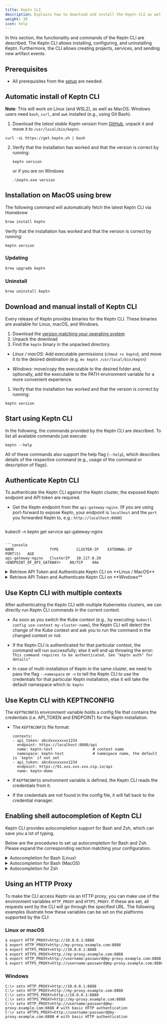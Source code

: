 ```yaml
---
title: Keptn CLI
description: Explains how to download and install the Keptn CLI as well as which commands are available.
weight: 30
icon: help
---
```


In this section, the functionality and commands of the Keptn CLI are described. The Keptn CLI allows installing, configuring, and uninstalling Keptn. Furthermore, the CLI allows creating projects, services, and sending new artifact events.

## Prerequisites
- All prerequisites from the [setup](../../operate/install/#prerequisites) are needed.

## Automatic install of Keptn CLI

**Note**: This will work on Linux (and WSL2), as well as MacOS. Windows users need `bash`, `curl`, and `awk` installed (e.g., using Git Bash).

1. Download the *latest stable Keptn version* from [GitHub](https://github.com/keptn/keptn/releases), unpack it and move it to `/usr/local/bin/keptn`.
```console
curl -sL https://get.keptn.sh | bash
```

2. Verify that the installation has worked and that the version is correct by running:
    ```console
    keptn version
    ```
    or if you are on Windows
    ```console
    .\keptn.exe version
    ```

## Installation on MacOS using brew

The following command will automatically fetch the latest Keptn CLI via Homebrew

```sh
brew install keptn
```

Verify that the installation has worked and that the version is correct by running:
```console
keptn version
```

### Updating

```sh
brew upgrade keptn
```

### Uninstall

```sh
brew uninstall keptn
```

## Download and manual install of Keptn CLI
Every release of Keptn provides binaries for the Keptn CLI. These binaries are available for Linux, macOS, and Windows.

1. Download the [version matching your operating system](https://github.com/keptn/keptn/releases/)
1. Unpack the download
1. Find the `keptn` binary in the unpacked directory.
  - *Linux / macOS*: Add executable permissions (``chmod +x keptn``), and move it to the desired destination (e.g. `mv keptn /usr/local/bin/keptn`)

  - *Windows*: move/copy the executable to the desired folder and, optionally, add the executable to the PATH environment variable for a more convenient experience.

1. Verify that the installation has worked and that the version is correct by running:
```console
keptn version
```

## Start using Keptn CLI

In the following, the commands provided by the Keptn CLI are described. To list all available commands just execute:
    
```console
keptn --help
```

All of these commands also support the help flag (`--help`), which describes details of the respective command (e.g., usage of the command or description of flags).

## Authenticate Keptn CLI

To authenticate the Keptn CLI against the Keptn cluster, the exposed Keptn endpoint and API token are required. 

* Get the Keptn endpoint from the `api-gateway-nginx`. (If you are using port-forward to expose Keptn, your endpoint is `localhost` and the `port` you forwarded Keptn to, e.g.: `http://localhost:8080`) 

  ```console
kubectl -n keptn get service api-gateway-nginx
  ```

  ```console
NAME                TYPE        CLUSTER-IP    EXTERNAL-IP                  PORT(S)   AGE
api-gateway-nginx   ClusterIP   10.117.0.20   <ENDPOINT_OF_API_GATEWAY>    80/TCP    44m
  ```

<details><summary>Retrieve API Token and Authenticate Keptn CLI on **Linux / MacOS**</summary>
<p>

* Set the environment variable `KEPTN_ENDPOINT`:

```console
KEPTN_ENDPOINT=<ENDPOINT_OF_API_GATEWAY>
```

* Set the environment variable `KEPTN_API_TOKEN`:

```console
KEPTN_API_TOKEN=$(kubectl get secret keptn-api-token -n keptn -ojsonpath={.data.keptn-api-token} | base64 --decode)
```

* To authenticate the CLI against the Keptn cluster, use the [keptn auth](../../reference/cli/commands/keptn_auth) command:

```console
keptn auth --endpoint=$KEPTN_ENDPOINT --api-token=$KEPTN_API_TOKEN
```

**Note**: If you receive a warning `Using a file-based storage for the key because the password-store seems to be not set up.` this is because a password store could not be found in your environment. In this case, the credentials are stored in `~/.keptn/.password-store` in your home directory.
</p>
</details>

<details><summary>Retrieve API Token and Authenticate Keptn CLI on **Windows**</summary>
<p>

Please expand the corresponding section matching your CLI tool:

<details><summary>PowerShell</summary>
<p>

For the Windows PowerShell, a small script is provided that installs the `PSYaml` module and sets the environment variables.

* Set the environment variable `KEPTN_ENDPOINT`:

```console
$Env:KEPTN_ENDPOINT = '<ENDPOINT_OF_API_GATEWAY>'
```

* Copy the following snippet and paste it in the PowerShell. The snippet retrieves the API token and sets the environment variable `KEPTN_API_TOKEN`:

```
$tokenEncoded = $(kubectl get secret keptn-api-token -n keptn -ojsonpath='{.data.keptn-api-token}')
$Env:KEPTN_API_TOKEN = [System.Text.Encoding]::UTF8.GetString([System.Convert]::FromBase64String($tokenEncoded))
```

* To authenticate the CLI against the Keptn cluster, use the [keptn auth](../../reference/cli/commands/keptn_auth) command:

```
keptn auth --endpoint=$Env:KEPTN_ENDPOINT --api-token=$Env:KEPTN_API_TOKEN
```

</p>
</details>

<details><summary>Command Line</summary>
<p>

In the Windows Command Line, a couple of steps are necessary.

* Set the environment variable `KEPTN_ENDPOINT`:

```console
set KEPTN_ENDPOINT=<ENDPOINT_OF_API_GATEWAY>
```

* Get the Keptn API Token encoded in base64:

```console
kubectl get secret keptn-api-token -n keptn -ojsonpath={.data.keptn-api-token}
```

```console
abcdefghijkladfaea
```

* Take the encoded API token - it is the value from the key `keptn-api-token` (in this example, it is `abcdefghijkladfaea`) and save it in a text file, e.g., `keptn-api-token-base64.txt`

* Decode the file:

```
certutil -decode keptn-api-token-base64.txt keptn-api-token.txt
```

* Open the newly created file `keptn-api-token.txt`, copy the value and paste it into the next command:

```
set KEPTN_API_TOKEN=keptn-api-token
```

* To authenticate the CLI against the Keptn cluster, use the [keptn auth](../../reference/cli/commands/keptn_auth) command:

```
keptn.exe auth --endpoint=%KEPTN_ENDPOINT% --api-token=%KEPTN_API_TOKEN%
```

</p>
</details>
</p>
</details>

## Use Keptn CLI with multiple contexts

After authenticating the Keptn CLI with multiple Kubernetes clusters, we can directly run Keptn CLI commands in the current context. 

* As soon as you switch the Kube context (e.g., by executing: `kubectl config use-context my-cluster-name`), the Keptn CLI will detect the change of the Kube context and ask you to run the command in the changed context or not. 

* If the Keptn CLI is authenticated for that particular context, the command will run successfully; else it will end up throwing the error: `This command requires to be authenticated. See "keptn auth" for details"`

* In case of multi-installation of Keptn in the same cluster, we need to pass the flag `--namespace` or `-n` to tell the Keptn CLI to use the credentials for that particular Keptn installation, else it will take the default namespace which is: `keptn`

## Use Keptn CLI with KEPTNCONFIG

The `KEPTNCONFIG` environment variable holds a config file that contains the credentials (i.e. API_TOKEN and ENDPOINT) for the Keptn installation.

* The `KEPTNCONFIG` file format:

  ```
  contexts:     
  - api_token: abcdxxxxxxxx1234
    endpoint: https://localhost:8080/api
    name: keptn-test                  # context name                    
    namespace: keptn-test             # namespace name, the default is `keptn` if not set
  - api_token: abcdxxxxxxxx1234
    endpoint: https://91.xxx.xxx.xxx.nip.io/api
    name: keptn-demo        
  ```

* If `KEPTNCONFIG` environment variable is defined, the Keptn CLI reads the credentials from it. 

* If the credentials are not found in the config file, it will fall back to the credential manager.

## Enabling shell autocompletion of Keptn CLI

Keptn CLI provides autocompletion support for Bash and Zsh, which can save you a lot of typing.

Below are the procedures to set up autocompletion for Bash and Zsh. Please expand the corresponding section matching your configuration.

<details><summary>Autocompletion for Bash (Linux)</summary>

The Keptn CLI completion script for Bash can be generated with the command `keptn completion bash`. Sourcing the completion script in your shell enables Keptn CLI autocompletion.

However, the completion script depends on bash-completion, which means that you have to install this software first (you can test if you have bash-completion already installed by running `type _init_completion`).

### Install bash-completion for Linux

bash-completion is provided by many package managers (see [here](https://github.com/scop/bash-completion#installation)). You can install it with `apt-get install bash-completion` or `yum install bash-completion`, etc.

The above commands create /usr/share/bash-completion/bash_completion, which is the main script of bash-completion. Depending on your package manager, you have to manually source this file in your ~/.bashrc file.

To find out, reload your shell and run `type _init_completion`. If the command succeeds, you're already set, otherwise add the following to your ~/.bashrc file:

```bash
source /usr/share/bash-completion/bash_completion
```

Reload your shell and verify that bash-completion is correctly installed by typing `type _init_completion`.

### Enable Keptn CLI autocompletion for linux (bash)

You now need to ensure that the Keptn CLI completion script gets sourced in all your shell sessions. There are two ways in which you can do this:

- source the completion script in your ~/.bashrc file:

```bash
echo 'source <(keptn completion bash)' >>~/.bashrc
```

- Add the completion script to the /etc/bash_completion.d directory:

```bash
keptn completion bash >/etc/bash_completion.d/keptn
```

If you have an alias for Keptn CLI, you can extend shell completion to work with that alias:

```bash
echo 'alias kc=keptn' >>~/.bashrc
echo 'complete -F __start_keptn kc' >>~/.bashrc
```

After reloading your shell, Keptn CLI autocompletion will be enabled successfully.
</details>

<details><summary>Autocompletion for Bash (MacOS)</summary>

The Keptn CLI completion script for Bash can be generated with `keptn completion bash`. Sourcing this script in your shell enables Keptn CLI autocompletion.

However, the Keptn CLI autocompletion script depends on bash-completion which you thus have to previously install.

> Warning: There are two versions of bash-completion, v1 and v2. V1 is for Bash 3.2 (which is the default on macOS), and v2 is for Bash 4.1+. The Keptn CLI autocompletion script doesn't work correctly with bash-completion v1 and Bash 3.2. It requires bash-completion v2 and Bash 4.1+. Thus, to be able to correctly use the Keptn CLI autocompletion on macOS, you have to install and use Bash 4.1+ (instructions). The following instructions assume that you use Bash 4.1+ (that is, any Bash version of 4.1 or newer).

### Install bash-completion for MacOS

**Note**: As mentioned, these instructions assume you use Bash 4.1+, which means you will install bash-completion v2 (in contrast to Bash 3.2 and bash-completion v1, in which case Keptn CLI completion won't work).

You can test if you have bash-completion v2 already installed with `type _init_completion`. If not, you can install it with Homebrew:

```bash
brew install bash-completion@2
```

As stated in the output of this command, add the following to your ~/.bash_profile file:

```bash
export BASH_COMPLETION_COMPAT_DIR="/usr/local/etc/bash_completion.d"
[[ -r "/usr/local/etc/profile.d/bash_completion.sh" ]] && . "/usr/local/etc/profile.d/bash_completion.sh"
```

Reload your shell and verify that bash-completion v2 is correctly installed with `type _init_completion`.

### Enable autocompletion for MacOS (bash)

You now have to ensure that the Keptn CLI completion script gets sourced in all your shell sessions. There are multiple ways to achieve this:

- Source the completion script in your ~/.bash_profile file:

```bash
echo 'source <(keptn completion bash)' >>~/.bash_profile
```

- Add the completion script to the /usr/local/etc/bash_completion.d directory:

```bash
keptn completion bash >/usr/local/etc/bash_completion.d/keptn
```

- If you have an alias for Keptn CLI, you can extend shell completion to work with that alias:

```bash
echo 'alias kc=keptn' >>~/.bash_profile
echo 'complete -F keptn kc' >>~/.bash_profile
```

After reloading your shell, Keptn CLI autocompletion will be enabled successfully.

</details>

<details><summary>Autocompletion for Zsh</summary>

The Keptn CLI completion script for Zsh can be generated with the command `keptn completion zsh`. 
Sourcing the completion script in your shell enables Keptn CLI autocompletion.

To do so in all your shell sessions, add the following to your ~/.zshrc file:

```bash
source <(keptn CLI completion zsh)
```

Set the keptn completion code for zsh to autoload on startup by executing the following: 

```bash
keptn completion zsh > "${fpath[1]}/_keptn
```

If you have an alias for Keptn CLI, you can extend shell completion to work with it as follows:

```bash
echo 'alias kc=keptn' >>~/.zshrc
echo 'complete -F __start_keptn kc' >>~/.zshrc
```

After reloading your shell, Keptn CLI autocompletion will be enabled successfully.

If you encounter an error similar to `complete:13: command not found: compdef`, then add the following to the beginning of your `~/.zshrc` file:

```bash
autoload -Uz compinit
compinit
```

</details>

## Using an HTTP Proxy

To make the CLI access Keptn via an HTTP proxy, you can make use of the environment variables `HTTP_PROXY` and `HTTPS_PROXY`. If these are set, all requests sent by the CLI will go through the specified URL.
The following examples illustrate how these variables can be set on the platforms supported by the CLI:

### Linux or macOS

```bash
$ export HTTP_PROXY=http://10.0.0.1:8888
$ export HTTP_PROXY=http://my-proxy.example.com:8888
$ export HTTPS_PROXY=http://10.0.0.1:8888
$ export HTTPS_PROXY=http://my-proxy.example.com:8888
$ export HTTP_PROXY=http://username:password@my-proxy.example.com:8888 # with basic HTTP authentication
$ export HTTPS_PROXY=http://username:password@my-proxy.example.com:8888 # with basic HTTP authentication
```

### Windows

```console
C:\> setx HTTP_PROXY=http://10.0.0.1:8888
C:\> setx HTTP_PROXY=http://my-proxy.example.com:8888
C:\> setx HTTPS_PROXY=http://10.0.0.1:8888
C:\> setx HTTPS_PROXY=http://my-proxy.example.com:8888
C:\> setx HTTP_PROXY=http://username:password@my-proxy.example.com:8888 # with basic HTTP authentication
C:\> setx HTTPS_PROXY=http://username:password@my-proxy.example.com:8888 # with basic HTTP authentication
```
